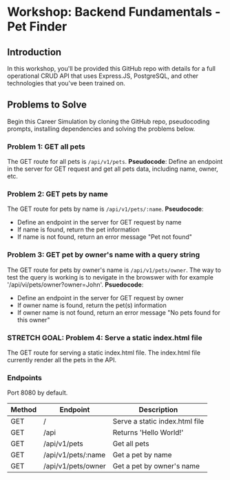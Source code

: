 # Workshop: Backend Fundamentals - Pet Finder

## Introduction

In this workshop, you'll be provided this GitHub repo with details for a full operational CRUD API that uses Express.JS, PostgreSQL, and other technologies that you've been trained on.

## Problems to Solve

Begin this Career Simulation by cloning the GitHub repo, pseudocoding prompts, installing dependencies and solving the problems below.

### Problem 1: GET all pets

The GET route for all pets is `/api/v1/pets`. 
__Pseudocode__: Define an endpoint in the server for GET request and get all pets data, including name, owner, etc.

### Problem 2: GET pets by name

The GET route for pets by name is `/api/v1/pets/:name`. 
__Pseudocode__:
- Define an endpoint in the server for GET request by name
- If name is found, return the pet information 
- If name is not found, return an error message "Pet not found"

### Problem 3: GET pet by owner's name with a query string

The GET route for pets by owner's name is `/api/v1/pets/owner`. The way to test the query is working is to nevigate in the browswer with for example '/api/vi/pets/owner?owner=John'.
__Psuedocode__:
- Define an endpoint in the server for GET request by owner
- If owner name is found, return the pet(s) information 
- If owner name is not found, return an error message "No pets found for this owner"


### STRETCH GOAL: Problem 4: Serve a static index.html file

The GET route for serving a static index.html file. The index.html file currently render all the pets in the API. 


### Endpoints

Port 8080 by default.

| Method | Endpoint           | Description                    |
| ------ | ------------------ | ------------------------------ |
| GET    | /                  | Serve a static index.html file |
| GET    | /api               | Returns 'Hello World!'         |
| GET    | /api/v1/pets       | Get all pets                   |
| GET    | /api/v1/pets/:name | Get a pet by name              |
| GET    | /api/v1/pets/owner | Get a pet by owner's name      |
